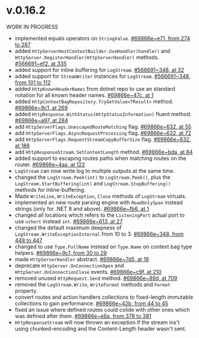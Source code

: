 # v.0.16.2

WORK IN PROGRESS

- implemented equals operators on `StringValue`. [#69866e~e71, from 274 to 287](https://github.com/sisk-http/core/commit/69866e6c9c903030716e9ef6fd658184c699f19a#diff-e716a104c1ce4cdc46546acdbe61a3d1a205a5a231c9016bb5051913c2ec1228R274-R287)
- added `HttpServerHostContextBuilder.UseHandler(handler)` and `HttpServer.RegisterHandler(HttpServerHandler)` methods. [#566691~ef2, at 335](https://github.com/sisk-http/core/commit/5666911b77cf2a89e47eca1b2cd700263b67a281#diff-ef2260903e887e295870ae59d8599b90c314e079ee7258ef3a57c2c2de306009R335)
- added support for inline buffering for `LogStream`. [#566691~348, at 32](https://github.com/sisk-http/core/commit/5666911b77cf2a89e47eca1b2cd700263b67a281#diff-3489fc34900bd346f7021777293ab29b0414fab050491e9dfb9b35573099d915R32)
- added support for `StreamWriter` instances for `LogStream`. [#566691~348, from 101 to 112](https://github.com/sisk-http/core/commit/5666911b77cf2a89e47eca1b2cd700263b67a281#diff-3489fc34900bd346f7021777293ab29b0414fab050491e9dfb9b35573099d915R101-R112)
- added `HttpKnownHeaderNames` from dotnet repo to use an standard notation for all known header names. [#69866e~47c, at 1](https://github.com/sisk-http/core/commit/69866e6c9c903030716e9ef6fd658184c699f19a#diff-47c0138ebee4015b24bf9714c49bd120e3bdf719453256a0fb55014027cce7b1R1)
- added `HttpContextBagRepository.TryGetValue<TResult>` method. [#69866e~9c1, at 269](https://github.com/sisk-http/core/commit/69866e6c9c903030716e9ef6fd658184c699f19a#diff-9c1db9ea9f8bbc2c8f4329008babfb71e0d7d231906aeb049c9aec40ab1a6daeR269)
- added `HttpResponse.WithStatus(HttpStatusInformation)` fluent method. [#69866e~a97, at 284](https://github.com/sisk-http/core/commit/69866e6c9c903030716e9ef6fd658184c699f19a#diff-a975794bfece4de35cc40710ff9b69796f5d4b26a2382e14c5b248d6a4c98c79R284)
- add `HttpServerFlags.UnescapedRouteMatching` flag. [#69866e~632, at 55](https://github.com/sisk-http/core/commit/69866e6c9c903030716e9ef6fd658184c699f19a#diff-632e4ff6bc3a863ebc6caaa6bbc434009679dfb002cc78f85862824a3218b941R55)
- add `HttpServerFlags.AsyncRequestProcessing` flag. [#69866e~632, at 72](https://github.com/sisk-http/core/commit/69866e6c9c903030716e9ef6fd658184c699f19a#diff-632e4ff6bc3a863ebc6caaa6bbc434009679dfb002cc78f85862824a3218b941R72)
- add `HttpServerFlags.RequestStreamCopyBufferSize` flag. [#69866e~632, at 186](https://github.com/sisk-http/core/commit/69866e6c9c903030716e9ef6fd658184c699f19a#diff-632e4ff6bc3a863ebc6caaa6bbc434009679dfb002cc78f85862824a3218b941R186)
- add `HttpResponseStream.SetContentLength` method. [#69866e~bda, at 84](https://github.com/sisk-http/core/commit/69866e6c9c903030716e9ef6fd658184c699f19a#diff-bdadf6ca25c79da20ad66f5f6cc02fe652c6ed14453c53f6e289740c5e4bcb3eR84)
- added support to escaping routes paths when matching routes on the router. [#69866e~4aa, at 122](https://github.com/sisk-http/core/commit/69866e6c9c903030716e9ef6fd658184c699f19a#diff-4aa46e9a917888952dc2231dffc177cc1073fa462934ca7a5c81bac2a6d13ed2R122)
- `LogStream` can now write log to multiple outputs at the same time.
- changed the `LogStream.Peek(int)` to `LogStream.Peek()`, plus the `LogStream.StartBuffering(int)` and `LogStream.StopBuffering()` methods for inline-buffering.
- Made `WriteLine`, `WriteException`, `Close` methods of `LogStream` virtuals.
- implemented an new route parsing engine with `ReadOnlySpan` instead strings (only for .NET 8 and above). [#69866e~fb6, at 1](https://github.com/sisk-http/core/commit/69866e6c9c903030716e9ef6fd658184c699f19a#diff-fb6bb6a1c0efca3b19d816b24abf282fdf4a670cddc3159b8f284eabca621006R1)
- changed all locations which refers to the `ListeningPort` actual port to use `ushort` instead `int`. [#69866e~613, at 27](https://github.com/sisk-http/core/commit/69866e6c9c903030716e9ef6fd658184c699f19a#diff-613064a04c90d18774dfb29464fc676d60de216d6ffafbb70ef4f43c661d1f24R27)
- changed the default maximum deepness of `LogStream.WriteExceptionInternal` from 10 to 3. [#69866e~348, from 448 to 447](https://github.com/sisk-http/core/commit/69866e6c9c903030716e9ef6fd658184c699f19a#diff-3489fc34900bd346f7021777293ab29b0414fab050491e9dfb9b35573099d915L448-R447)
- changed to use `Type.FullName` instead on `Type.Name` on context bag type helpers. [#69866e~9c1, from 30 to 29](https://github.com/sisk-http/core/commit/69866e6c9c903030716e9ef6fd658184c699f19a#diff-9c1db9ea9f8bbc2c8f4329008babfb71e0d7d231906aeb049c9aec40ab1a6daeL30-R29)
- made `HttpServerHandler` abstract. [#69866e~7d5, at 18](https://github.com/sisk-http/core/commit/69866e6c9c903030716e9ef6fd658184c699f19a#diff-7d54a290d6966b541bc99955e531bf155f6a409285fc47787c90c2ab39a2bb03R18)
- deprecate `HttpServer.OnConnectionOpen` and `HttpServer.OnConnectionClose` events. [#69866e~c9f, at 210](https://github.com/sisk-http/core/commit/69866e6c9c903030716e9ef6fd658184c699f19a#diff-c9f5e6a85abd4ce46117fd22d3eafc61d0e96650bb081e49d68cfee15dcf4cc2R210)
- removed unused `HttpRequest.Send` method. [#69866e~89d, at 709](https://github.com/sisk-http/core/commit/69866e6c9c903030716e9ef6fd658184c699f19a#diff-89d4869ddda4f7a01dca0e1a0571c653215796bea07441a724b3565e9e7167a3L709)
- removed the `LogStream.Write`, `WriteFormat` methods and `Format` property.
- convert routes and action handlers collections to fixed-length immutable collections to gain performance. [#69866e~42b, from 44 to 45](https://github.com/sisk-http/core/commit/69866e6c9c903030716e9ef6fd658184c699f19a#diff-42b4ef7b5ce406393431c512e1013822a66dffbcc823c0208ca1b9fd79467f08R44-R45)
- fixed an issue where defined routes could colide with other ones which was defined after them. [#69866e~e6a, from 378 to 381](https://github.com/sisk-http/core/commit/69866e6c9c903030716e9ef6fd658184c699f19a#diff-e6a3edeebfad73b92a008a152c69f4d2116470c7d6057e03d2b24441aca6eb79R378-R381)
- `HttpResponseStream` will now thrown an exception if the stream ins't using chunked-encoding and the Content-Length header wasn't sent.